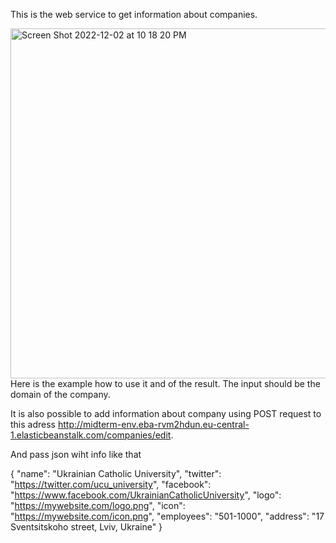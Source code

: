 This is the web service to get information about companies.

<img width="560" alt="Screen Shot 2022-12-02 at 10 18 20 PM" src="https://user-images.githubusercontent.com/33194709/205378623-15bc39fa-d682-440e-8c12-3666c7492cbc.png">
Here is the example how to use it and of the result. The input should be the domain of the company.

It is also possible to add information about company using POST request to
this adress http://midterm-env.eba-rvm2hdun.eu-central-1.elasticbeanstalk.com/companies/edit.


And pass json wiht info like that 


{ "name": "Ukrainian Catholic University",
  "twitter": "https://twitter.com/ucu_university",
  "facebook": "https://www.facebook.com/UkrainianCatholicUniversity",
  "logo": "https://mywebsite.com/logo.png",
  "icon": "https://mywebsite.com/icon.png",
  "employees": "501-1000",
  "address": "17 Sventsitskoho street, Lviv, Ukraine" }
